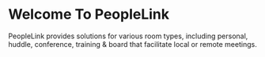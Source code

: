 # Welcome To PeopleLink
PeopleLink provides solutions for various room types, including personal, huddle, conference, training & board that facilitate local or remote meetings.
